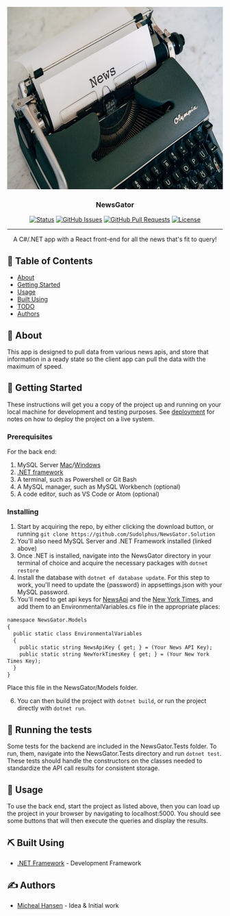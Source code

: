 <p align="center">
  <a href="" rel="noopener">
 <img width=640px height=426px src="./news.jpeg" alt="Project logo"></a>
</p>

<h3 align="center">NewsGator</h3>

<div align="center">

[![Status](https://img.shields.io/badge/status-active-success.svg)]()
[![GitHub Issues](https://img.shields.io/github/issues/Sudolphus/NewGator.Solution.svg)](https://github.com/Sudolphus/NewGator.Solutionissues)
[![GitHub Pull Requests](https://img.shields.io/github/issues-pr/Sudolphus/NewGator.Solution.svg)](https://github.com/Sudolphus/NewGator.Solution/pulls)
[![License](https://img.shields.io/badge/license-MIT-blue.svg)](/LICENSE)

</div>

---

<p align="center"> A C#/.NET app with a React front-end for all the news that's fit to query!
    <br> 
</p>

## 📝 Table of Contents

- [About](#about)
- [Getting Started](#getting_started)
- [Usage](#usage)
- [Built Using](#built_using)
- [TODO](./TODO.md)
- [Authors](#authors)

## 🧐 About <a name = "about"></a>

This app is designed to pull data from various news apis, and store that information in a ready state so the client app can pull the data with the maximum of speed.

## 🏁 Getting Started <a name = "getting_started"></a>

These instructions will get you a copy of the project up and running on your local machine for development and testing purposes. See [deployment](#deployment) for notes on how to deploy the project on a live system.

### Prerequisites

For the back end:
1. MySQL Server [Mac](https://dev.mysql.com/downloads/file/?id=484914)/[Windows](https://dev.mysql.com/downloads/file/?id=484919)
2. [.NET framework](https://dotnet.microsoft.com/download/dotnet-core/2.2)
3. A terminal, such as Powershell or Git Bash
4. A MySQL manager, such as MySQL Workbench (optional)
5. A code editor, such as VS Code or Atom (optional)

### Installing

1. Start by acquiring the repo, by either clicking the download button, or running `git clone https://github.com/Sudolphus/NewsGator.Solution`
2. You'll also need MySQL Server and .NET Framework installed (linked above)
3. Once .NET is installed, navigate into the NewsGator directory in your terminal of choice and acquire the necessary packages with `dotnet restore`
4. Install the database with `dotnet ef database update`. For this step to work, you'll need to update the {password} in appsettings.json with your MySQL password.
5. You'll need to get api keys for [NewsApi](https://newsapi.org/docs/get-started) and the [New York Times](https://developer.nytimes.com/), and add them to an EnvironmentalVariables.cs file in the appropriate places:
```
namespace NewsGator.Models
{
  public static class EnvironmentalVariables
  {
    public static string NewsApiKey { get; } = (Your News API Key);
    public static string NewYorkTimesKey { get; } = (Your New York Times Key);
  }
}
```
Place this file in the NewsGator/Models folder.

6. You can then build the project with `dotnet build`, or run the project directly with `dotnet run`.


## 🔧 Running the tests <a name = "tests"></a>

Some tests for the backend are included in the NewsGator.Tests folder. To run, them, navigate into the NewsGator.Tests directory and run `dotnet test`. These tests should handle the constructors on the classes needed to standardize the API call results for consistent storage.

## 🎈 Usage <a name="usage"></a>

To use the back end, start the project as listed above, then you can load up the project in your browser by navigating to localhost:5000. You should see some buttons that will then execute the queries and display the results.

## ⛏️ Built Using <a name = "built_using"></a>

- [.NET Framework](https://dotnet.microsoft.com/download/dotnet-core/2.2) - Development Framework

## ✍️ Authors <a name = "authors"></a>

- [Micheal Hansen](https://github.com/Sudolphus) - Idea & Initial work
